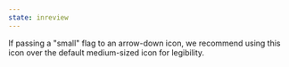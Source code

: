 ```yaml
---
state: inreview
---
```


If passing a "small" flag to an arrow-down icon, we recommend using this icon over the default medium-sized icon for legibility.